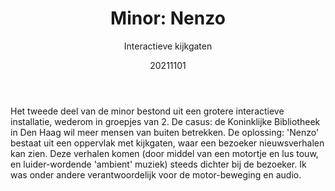 ﻿---
{
  "title": "Minor: Nenzo",
  "subtitle": "Interactieve kijkgaten",
  "image": "https://leading-whisper-59df6e3f28.media.strapiapp.com/minor_nenzo_6b327f34cc.png",
  "tags": [
    "in teamverband",
    "programmeren",
    "universiteit"
  ],
  "links": [
    {
      "text": "Poster",
      "href": "https://www.thomassjerps.nl/portfolio/minor_nenzo.pdf"
    }
  ],
  "date": "20211101"
}
---

Het tweede deel van de minor bestond uit een grotere interactieve installatie, wederom in groepjes van 2.
De casus: de Koninklijke Bibliotheek in Den Haag wil meer mensen van buiten betrekken.
De oplossing: 'Nenzo' bestaat uit een oppervlak met kijkgaten, waar een bezoeker nieuwsverhalen kan zien.
Deze verhalen komen (door middel van een motortje en lus touw, en luider-wordende 'ambient' muziek) steeds dichter bij de bezoeker.
Ik was onder andere verantwoordelijk voor de motor-beweging en audio.